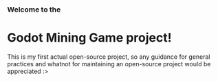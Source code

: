 ### Welcome to the
# Godot Mining Game project!

This is my first actual open-source project, so any guidance for general practices and whatnot for maintaining an open-source project would be appreciated :>
